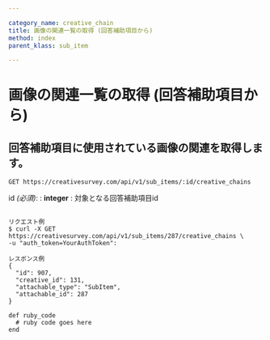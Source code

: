 ```yaml
---

category_name: creative_chain
title: 画像の関連一覧の取得 (回答補助項目から)
method: index
parent_klass: sub_item

---
```


# 画像の関連一覧の取得 (回答補助項目から)

## 回答補助項目に使用されている画像の関連を取得します。

`GET https://creativesurvey.com/api/v1/sub_items/:id/creative_chains`

id _(必須)_:
: __integer__
: 対象となる回答補助項目id

~~~

リクエスト例
$ curl -X GET https://creativesurvey.com/api/v1/sub_items/287/creative_chains \
-u "auth_token=YourAuthToken":

レスポンス例
{
  "id": 907,
  "creative_id": 131,
  "attachable_type": "SubItem",
  "attachable_id": 287
}

~~~

 
~~~
def ruby_code
  # ruby code goes here
end
~~~

　
　
